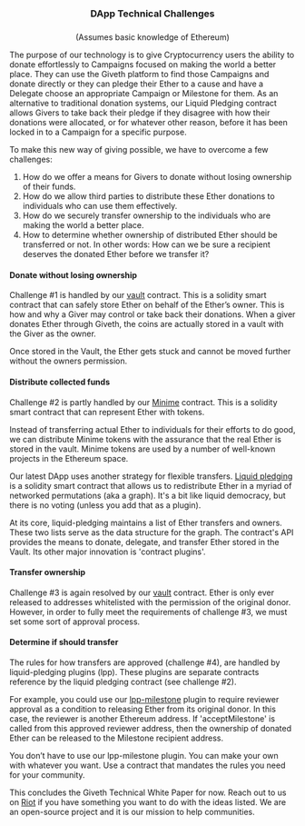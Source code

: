 # <h3 style="text-align: center;" markdown="1">DApp Technical Challenges<h3>

<p style="text-align: center;" markdown="1">(Assumes basic knowledge of Ethereum)</p>

The purpose of our technology is to give Cryptocurrency users the ability to donate effortlessly to Campaigns focused on making the world a better place. They can use the Giveth platform to find those Campaigns and donate directly or they can pledge their Ether to a cause and have a Delegate choose an appropriate Campaign or Milestone for them. As an alternative to traditional donation systems, our Liquid Pledging contract allows Givers to take back their pledge if they disagree with how their donations were allocated, or for whatever other reason, before it has been locked in to a Campaign for a specific purpose.

To make this new way of giving possible, we have to overcome a few challenges:

1. How do we offer a means for Givers to donate without losing ownership of their funds.
2. How do we allow third parties to distribute these Ether donations to individuals who can use them effectively.
3. How do we securely transfer ownership to the individuals who are making the world a better place.
4. How to determine whether ownership of distributed Ether should be transferred or not. In other words: How can we be sure a recipient deserves the donated Ether before we transfer it?

#### Donate without losing ownership
Challenge #1 is handled by our [vault](https://github.com/Giveth/vaultcontract) contract. This is a solidity smart contract that can safely store Ether on behalf of the Ether’s owner. This is how and why a Giver may control or take back their donations. When a giver donates Ether through Giveth, the coins are actually stored in a vault with the Giver as the owner.

Once stored in the Vault, the Ether gets stuck and cannot be moved further without the owners permission.

#### Distribute collected funds
Challenge #2 is partly handled by our [Minime](https://github.com/Giveth/minime) contract. This is a solidity smart contract that can represent Ether with tokens.

Instead of transferring actual Ether to individuals for their efforts to do good, we can distribute Minime tokens with the assurance that the real Ether is stored in the vault. Minime tokens are used by a number of well-known projects in the Ethereum space.

Our latest DApp uses another strategy for flexible transfers. [Liquid pledging](https://github.com/Giveth/liquidpledging) is a solidity smart contract that allows us to redistribute Ether in a myriad of networked permutations (aka a graph). It's a bit like liquid democracy, but there is no voting (unless you add that as a plugin).

At its core, liquid-pledging maintains a list of Ether transfers and owners. These two lists serve as the data structure for the graph. The contract's API provides the means to donate, delegate, and transfer Ether stored in the Vault. Its other major innovation is 'contract plugins'.

#### Transfer ownership
Challenge #3 is again resolved by our [vault](https://github.com/Giveth/vaultcontract) contract. Ether is only ever released to addresses whitelisted with the permission of the original donor. However, in order to fully meet the requirements of challenge #3, we must set some sort of approval process.

#### Determine if should transfer
The rules for how transfers are approved (challenge #4), are handled by liquid-pledging plugins (lpp). These plugins are separate contracts reference by the liquid pledging contract (see challenge #2).

For example, you could use our [lpp-milestone](https://github.com/Giveth/lpp-milestone) plugin to require reviewer approval as a condition to releasing Ether from its original donor. In this case, the reviewer is another Ethereum address. If 'acceptMilestone' is called from this approved reviewer address, then the ownership of donated Ether can be released to the Milestone recipient address.

You don’t have to use our lpp-milestone plugin. You can make your own with whatever you want. Use a contract that mandates the rules you need for your community.

This concludes the Giveth Technical White Paper for now. Reach out to us on [Riot](http://riot.giveth.io) if you have something you want to do with the ideas listed. We are an open-source project and it is our mission to help communities.
